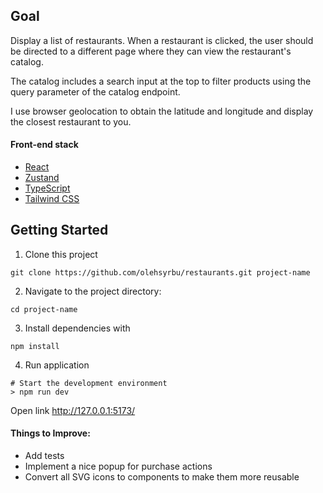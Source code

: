 ## Goal

Display a list of restaurants. When a restaurant is clicked, the user should be directed to a different page where they can view the restaurant's catalog.

The catalog includes a search input at the top to filter products using the query parameter of the catalog endpoint.

I use browser geolocation to obtain the latitude and longitude and display the closest restaurant to you.

#### Front-end stack

- [React](https://react.dev/)
- [Zustand](https://zustand-demo.pmnd.rs/)
- [TypeScript](https://www.typescriptlang.org/)
- [Tailwind CSS](https://tailwindcss.com/)

## Getting Started

1. Clone this project

```shell
git clone https://github.com/olehsyrbu/restaurants.git project-name
```

2. Navigate to the project directory:

```shell
cd project-name
```

3. Install dependencies with

```shell
npm install
```

4. Run application

```shell
# Start the development environment
> npm run dev
```

Open link http://127.0.0.1:5173/


#### Things to Improve:
- Add tests
- Implement a nice popup for purchase actions
- Convert all SVG icons to components to make them more reusable